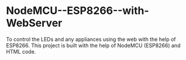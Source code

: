 # NodeMCU--ESP8266--with-WebServer
To control the LEDs and any appliances using the web with the help of ESP8266. This project is built with the help of NodeMCU (ESP8266) and HTML code.
